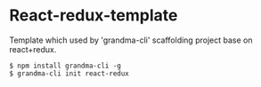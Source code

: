 # React-redux-template
Template which used by 'grandma-cli' scaffolding project base on react+redux.

```
$ npm install grandma-cli -g
$ grandma-cli init react-redux
```
